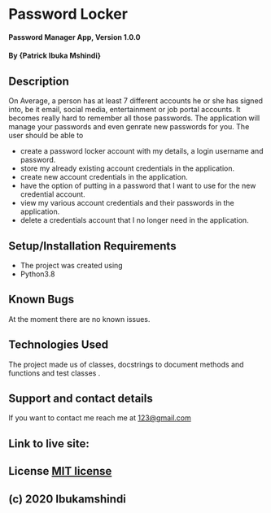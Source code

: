 # Password Locker 
#### Password Manager App, Version 1.0.0
#### By **{Patrick Ibuka Mshindi}**
## Description
On Average, a person has at least 7 different accounts he or she has signed into, be it email, social media, entertainment or job portal accounts. It becomes really hard to remember all those passwords. The application will manage your passwords and even genrate new passwords for you. The user should be able to 
* create a password locker account with my details, a login username and password.
* store my already existing account credentials in the application. 
* create new account credentials in the application. 
* have the option of putting in a password that I want to use for the new credential account. 
* view my various account credentials and their passwords in the application.
* delete a credentials account that I no longer need in the application.
## Setup/Installation Requirements
* The project was created using
* Python3.8 
## Known Bugs
At the moment there are no known issues.
## Technologies Used
The project made us of classes, docstrings to document methods and functions and test classes .
## Support and contact details
If you want to contact me reach me at 123@gmail.com
## Link to live site:
## License [MIT license](https://opensource.org/licenses/MIT)
## (c) 2020 Ibukamshindi